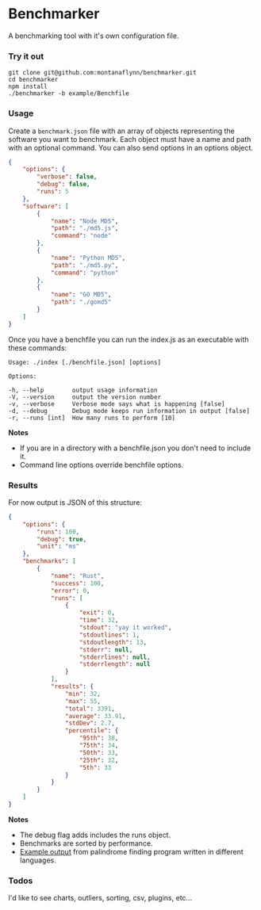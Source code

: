 # Benchmarker

A benchmarking tool with it's own configuration file.  

### Try it out

```
git clone git@github.com:montanaflynn/benchmarker.git
cd benchmarker
npm install
./benchmarker -b example/Benchfile
```

### Usage

Create a `benchmark.json` file with an array of objects representing the software you want to benchmark. Each object must have a name and path with an optional command. You can also send options in an options object.

```json
{
    "options": {
        "verbose": false,
        "debug": false,
        "runs": 5
    },
    "software": [
        {
            "name": "Node MD5",
            "path": "./md5.js",
            "command": "node"
        },
        {
            "name": "Python MD5",
            "path": "./md5.py",
            "command": "python"
        },
        {
            "name": "GO MD5",
            "path": "./gomd5"
        }
    ]
}
```

Once you have a benchfile you can run the index.js as an executable with these commands:

    Usage: ./index [./benchfile.json] [options]

    Options:

    -h, --help        output usage information
    -V, --version     output the version number
    -v, --verbose     Verbose mode says what is happening [false]
    -d, --debug       Debug mode keeps run information in output [false]
    -r, --runs [int]  How many runs to perform [10]

**Notes**
- If you are in a directory with a benchfile.json you don't need to include it. 
- Command line options override benchfile options.

### Results

For now output is JSON of this structure:

```json
{
    "options": {
        "runs": 100,
        "debug": true,
        "unit": "ms"
    },
    "benchmarks": [
        {
            "name": "Rust",
            "success": 100,
            "error": 0,
            "runs": [
                {
                    "exit": 0,
                    "time": 32,
                    "stdout": "yay it worked",
                    "stdoutlines": 1,
                    "stdoutlength": 13,
                    "stderr": null,
                    "stderrlines": null,
                    "stderrlength": null
                }
            ],
            "results": {
                "min": 32,
                "max": 55,
                "total": 3391,
                "average": 33.91,
                "stdDev": 2.7,
                "percentile": {
                    "95th": 38,
                    "75th": 34,
                    "50th": 33,
                    "25th": 32,
                    "5th": 33
                }
            }
        }
    ]
}
```

**Notes**

- The debug flag adds includes the runs object.
- Benchmarks are sorted by performance.
- [Example output](https://github.com/montanaflynn/palindromes#more-advanced-benchmarks) from palindrome finding program written in different languages. 

### Todos

I'd like to see charts, outliers, sorting, csv, plugins, etc...
